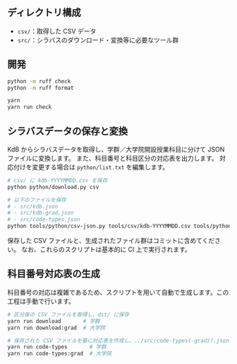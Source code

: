 ## ディレクトリ構成

- `csv/`：取得した CSV データ
- `src/`：シラバスのダウンロード・変換等に必要なツール群

## 開発

```bash
python -m ruff check
python -m ruff format

yarn
yarn run check
```

## シラバスデータの保存と変換

KdB からシラバスデータを取得し、学群／大学院開設授業科目に分けて JSON ファイルに変換します。
また、科目番号と科目区分の対応表を出力します。
対応付けを変更する場合は `python/list.txt` を編集します。

```bash
# csv/ に kdb-YYYYMMDD.csv を保存
python python/download.py csv

# 以下のファイルを保存
# - src/kdb.json
# - src/kdb-grad.json
# - src/code-types.json
python tools/python/csv-json.py tools/csv/kdb-YYYYMMDD.csv tools/python/list.txt src
```

保存した CSV ファイルと、生成されたファイル群はコミットに含めてください。
なお、これらのスクリプトは基本的に CI 上で実行されます。

## 科目番号対応表の生成

科目番号の対応は複雑であるため、スクリプトを用いて自動で生成します。この工程は手動で行います。

```bash
# 区分毎の CSV ファイルを取得し、dst/ に保存
yarn run download       # 学群
yarn run download:grad  # 大学院

# 保存された CSV ファイルを基に対応表を作成し、../src/code-types(-grad)?.json に保存
yarn run code-types       # 学群
yarn run code-types:grad  # 大学院
```
